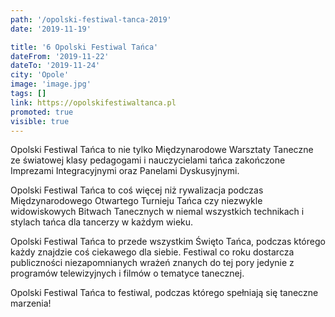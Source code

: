 ```yaml
---
path: '/opolski-festiwal-tanca-2019'
date: '2019-11-19'

title: '6 Opolski Festiwal Tańca'
dateFrom: '2019-11-22'
dateTo: '2019-11-24'
city: 'Opole'
image: 'image.jpg'
tags: []
link: https://opolskifestiwaltanca.pl
promoted: true
visible: true
---
```

Opolski Festiwal Tańca to nie tylko Międzynarodowe Warsztaty Taneczne ze światowej klasy pedagogami i nauczycielami tańca zakończone Imprezami Integracyjnymi oraz Panelami Dyskusyjnymi. 

Opolski Festiwal Tańca to coś więcej niż rywalizacja podczas Międzynarodowego Otwartego Turnieju Tańca czy niezwykle widowiskowych Bitwach Tanecznych w niemal wszystkich technikach i stylach tańca dla tancerzy w każdym wieku.

Opolski Festiwal Tańca to przede wszystkim Święto Tańca, podczas którego każdy znajdzie coś ciekawego dla siebie. Festiwal co roku dostarcza publiczności niezapomnianych wrażeń znanych do tej pory jedynie z programów  telewizyjnych i filmów o tematyce tanecznej.

Opolski Festiwal Tańca to festiwal, podczas którego spełniają się taneczne marzenia!
